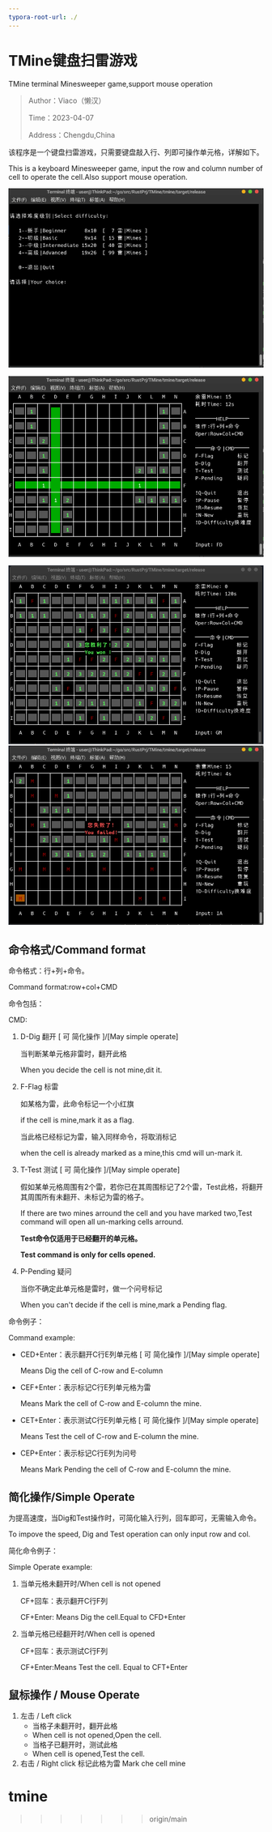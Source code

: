 ```yaml
---
typora-root-url: ./ 
---
```




# TMine键盘扫雷游戏
TMine terminal Minesweeper game,support mouse operation

> Author：Viaco（懒汉）
>
> Time：2023-04-07
>
> Address：Chengdu,China



该程序是一个键盘扫雷游戏，只需要键盘敲入行、列即可操作单元格，详解如下。

This is a keyboard Minesweeper game, input the row and column number of cell to operate the cell.Also support mouse operation.

![difficulty](/difficulty.png)

![playing](/playing.png)

![success](/success.png)![failed](/failed.png)

## 命令格式/Command format

命令格式：行+列+命令。

Command format:row+col+CMD

命令包括：

CMD:

1. D-Dig  翻开  [ 可 简化操作 ]/[May simple operate]

    当判断某单元格非雷时，翻开此格

    When you decide the cell is not mine,dit it.

2. F-Flag 标雷

    如某格为雷，此命令标记一个小红旗

    if the cell is mine,mark it as a flag.

    当此格已经标记为雷，输入同样命令，将取消标记

    when the cell is already marked as a mine,this cmd will un-mark it. 

3. T-Test 测试  [ 可 简化操作 ]/[May simple operate]

    假如某单元格周围有2个雷，若你已在其周围标记了2个雷，Test此格，将翻开其周围所有未翻开、未标记为雷的格子。

    If there are two mines arround the cell and you have marked two,Test command will open all un-marking cells arround.

    **Test命令仅适用于已经翻开的单元格。**

    **Test command is only for cells opened.**

4. P-Pending 疑问

    当你不确定此单元格是雷时，做一个问号标记

    When you can't decide if the cell is mine,mark a Pending flag.

命令例子：

Command example:

- CED+Enter：表示翻开C行E列单元格  [ 可 简化操作 ]/[May simple operate]

    Means Dig the cell of C-row and E-column

- CEF+Enter：表示标记C行E列单元格为雷 

    Means Mark the cell of C-row and E-column the mine.

- CET+Enter：表示测试C行E列单元格  [ 可 简化操作 ]/[May simple operate]

    Means Test the cell of C-row and E-column the mine.

- CEP+Enter：表示标记C行E列为问号

    Means Mark Pending the cell of C-row and E-column the mine.

## 简化操作/Simple Operate

为提高速度，当Dig和Test操作时，可简化输入行列，回车即可，无需输入命令。

To impove the speed, Dig and Test operation can only input row and col.

简化命令例子：

Simple Operate example:

1. 当单元格未翻开时/When cell is not opened

    CF+回车：表示翻开C行F列
    
    CF+Enter: Means Dig the cell.Equal to CFD+Enter

2. 当单元格已经翻开时/When cell is opened

    CF+回车：表示测试C行F列

    CF+Enter:Means Test the cell. Equal to CFT+Enter
    
## 鼠标操作 / Mouse Operate
1. 左击 / Left click
    - 当格子未翻开时，翻开此格
    - When cell is not opened,Open the cell.
    - 当格子已翻开时，测试此格
    - When cell is opened,Test the cell.
2. 右击 / Right click
    标记此格为雷
    Mark che cell mine
# tmine

>>>>>>> origin/main

